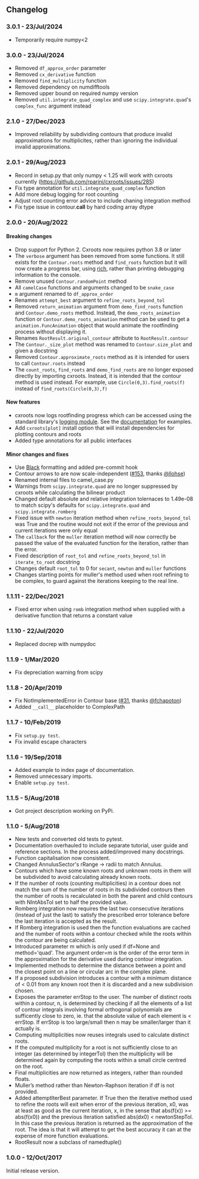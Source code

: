 ## Changelog

### 3.0.1 - 23/Jul/2024

- Temporarily require numpy<2

### 3.0.0 - 23/Jul/2024

- Removed `df_approx_order` parameter
- Removed `cx_derivative` function
- Removed `find_multiplicity` function
- Removed dependency on numdifftools
- Removed upper bound on required numpy version
- Removed `util.integrate_quad_complex` and use `scipy.integrate.quad`'s  `complex_func` argument instead

### 2.1.0 - 27/Dec/2023

- Improved reliability by subdividing contours that produce invalid approximations for multiplicites, rather than ignoring the individual invalid approximations.

### 2.0.1 - 29/Aug/2023

- Record in setup.py that only numpy < 1.25 will work with cxroots currently (https://github.com/rparini/cxroots/issues/285) 
- Fix type annotation for `util.integrate_quad_complex` function
- Add more debug logging for root counting
- Adjust root counting error advice to include chaning integration method
- Fix type issue in contour.__call__ by hard coding array dtype

### 2.0.0 - 20/Aug/2022

#### Breaking changes

- Drop support for Python 2. Cxroots now requires python 3.8 or later
- The `verbose` argument has been removed from some functions. It still exists for the `Contour.roots` method and `find_roots` function but it will now create a progress bar, using [rich](https://github.com/Textualize/rich), rather than printing debugging information to the console.
- Remove unused `Contour.randomPoint` method
- All `camelCase` functions and arguments changed to be `snake_case`
- `m` argument renamed to `df_approx_order`
- Renames `attempt_best` argument to `refine_roots_beyond_tol`
- Removed `return_animation` argument from `demo_find_roots` function and `Contour.demo_roots` method. Instead, the `demo_roots_animation` function or `Contour.demo_roots_animation` method can be used to get a `animation.FuncAnimation` object that would animate the rootfinding process without displaying it.
- Renames `RootResult.original_contour` attribute to `RootResult.contour`
- The `Contour._size_plot` method was renamed to `Contour.size_plot` and given a docstring
- Removed `Contour.approximate_roots` method as it is intended for users to call `Contour.roots` instead
- The `count_roots`, `find_roots` and `demo_find_roots` are no longer exposed directly by importing cxroots. Instead, it is intended that the contour method is used instead. For example, use `Circle(0,3).find_roots(f)` instead of `find_roots(Circle(0,3),f)`

#### New features

- cxroots now logs rootfinding progress which can be accessed using the standard library's [logging module](https://docs.python.org/3/library/logging.html). See the [documentation](https://rparini.github.io/cxroots/logging.html) for examples.
- Add `cxroots[plot]` install option that will install dependencies for plotting contours and roots
- Added type annotations for all public interfaces

#### Minor changes and fixes

- Use [Black](https://github.com/psf/black) formatting and added pre-commit hook
- Contour arrows to are now scale-independent ([#153](https://github.com/rparini/cxroots/issues/153), thanks [@llohse](https://github.com/llohse))
- Renamed internal files to camel_case.py
- Warnings from `scipy.integrate.quad` are no longer suppressed by cxroots while calculating the bilinear product
- Changed default absolute and relative integration tolernaces to 1.49e-08 to match scipy's defaults for `scipy.integrate.quad` and `scipy.integrate.romberg`
- Fixed issue with `newton` iteration method when `refine_roots_beyond_tol` was True and the routine would not exit if the error of the previous and current iterations were only equal
- The `callback` for the `muller` iteration method will now correctly be passed the value of the evaluated function for the iteration, rather than the error.
- Fixed description of `root_tol` and `refine_roots_beyond_tol` in `iterate_to_root` docstring
- Changes default `root_tol` to 0 for `secant`, `newton` and `muller` functions
- Changes starting points for muller's method used when root refining to be complex, to guard against the iterations keeping to the real line.

### 1.1.11 - 22/Dec/2021

- Fixed error when using `romb` integration method when supplied with a derivative function that returns a constant value

### 1.1.10 - 22/Jul/2020

- Replaced docrep with numpydoc

### 1.1.9 - 1/Mar/2020

- Fix depreciation warning from scipy

### 1.1.8 - 20/Apr/2019

- Fix NotImplementedError in Contour base ([#31](https://github.com/rparini/cxroots/issues/31), thanks [@fchapoton](https://github.com/fchapoton))
- Added `__call__` placeholder to ComplexPath

### 1.1.7 - 10/Feb/2019

- Fix `setup.py test`.
- Fix invalid escape characters

### 1.1.6 - 19/Sep/2018

- Added example to index page of documentation.
- Removed unnecessary imports.
- Enable `setup.py test`.

### 1.1.5 - 5/Aug/2018

- Got project description working on PyPi.

### 1.1.0 - 5/Aug/2018

- New tests and converted old tests to pytest.
- Documentation overhauled to include separate tutorial, user guide and reference sections. In the process added/improved many docstrings.
- Function capitalisation now consistent.
- Changed AnnulusSector's rRange -> radii to match Annulus.
- Contours which have some known roots and unknown roots in them will be subdivided to avoid calculating already known roots.
- If the number of roots (counting multiplicities) in a contour does not match the sum of the number of roots in its subdivided contours then the number of roots is recalculated in both the parent and child contours with NIntAbsTol set to half the provided value.
- Romberg integration now requires the last two consecutive iterations (instead of just the last) to satisfy the prescribed error tolerance before the last iteration is accepted as the result.
- If Romberg integration is used then the function evaluations are cached and the number of roots within a contour checked while the roots within the contour are being calculated.
- Introduced parameter m which is only used if df=None and method='quad'. The argument order=m is the order of the error term in the approximation for the derivative used during contour integration.
- Implemented methods to determine the distance between a point and the closest point on a line or circular arc in the complex plane.
- If a proposed subdivision introduces a contour with a minimum distance of < 0.01 from any known root then it is discarded and a new subdivision chosen.
- Exposes the parameter errStop to the user. The number of distinct roots within a contour, n, is determined by checking if all the elements of a list of contour integrals involving formal orthogonal polynomials are sufficently close to zero, ie. that the absolute value of each element is < errStop. If errStop is too large/small then n may be smaller/larger than it actually is.
- Computing multiplicities now reuses integrals used to calculate distinct roots.
- If the computed multiplicity for a root is not sufficiently close to an integer (as determined by integerTol) then the multiplicity will be determined again by computing the roots within a small circle centred on the root.
- Final multiplicities are now returned as integers, rather than rounded floats.
- Muller’s method rather than Newton-Raphson iteration if df is not provided.
- Added attemptIterBest parameter. If True then the iterative method used to refine the roots will exit when error of the previous iteration, x0, was at least as good as the current iteration, x, in the sense that abs(f(x)) >= abs(f(x0)) and the previous iteration satisfied abs(dx0) < newtonStepTol. In this case the previous iteration is returned as the approximation of the root. The idea is that it will attempt to get the best accuracy it can at the expense of more function evaluations.
- RootResult now a subclass of namedtuple()

### 1.0.0 - 12/Oct/2017

Initial release version.
